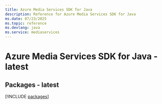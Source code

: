 ```yaml
---
title: Azure Media Services SDK for Java
description: Reference for Azure Media Services SDK for Java
ms.date: 07/23/2025
ms.topic: reference
ms.devlang: java
ms.service: mediaservices
---
```

# Azure Media Services SDK for Java - latest
## Packages - latest
[!INCLUDE [packages](media-services-index.md)]